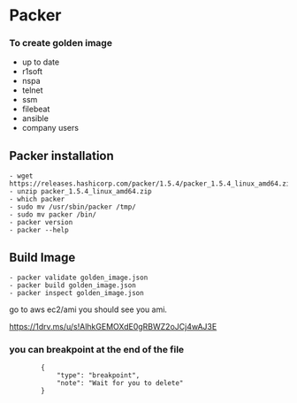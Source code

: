 # Packer

### To create golden image

* up to date
* r1soft
* nspa
* telnet
* ssm
* filebeat
* ansible
* company users

## Packer installation
```
- wget https://releases.hashicorp.com/packer/1.5.4/packer_1.5.4_linux_amd64.zip
- unzip packer_1.5.4_linux_amd64.zip
- which packer
- sudo mv /usr/sbin/packer /tmp/
- sudo mv packer /bin/
- packer version
- packer --help
```

## Build Image

```
- packer validate golden_image.json
- packer build golden_image.json
- packer inspect golden_image.json
```
go to aws ec2/ami you should see you ami.

https://1drv.ms/u/s!AlhkGEMOXdE0gRBWZ2oJCj4wAJ3E


### you can breakpoint at the end of the file
```
        {
            "type": "breakpoint",
            "note": "Wait for you to delete"
        }
```